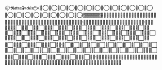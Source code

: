 ⚔️⃟ᣜ𝕽𝖆𝖙𝖓𝖆𝕱𝖚𝖈𝖐𝖎𝖓ᣜ⃟⚔️ᡃ⃝ᡃ⃝ᡃ⃝ᡃ⃝ᡃ⃝ᡃ⃝ᡃ⃝ᡃ⃝ᡃ⃝ᡃ⃝ᡃ⃝ᡃ⃝ᡃ⃝ᡃ⃝ᡃ⃝ᡃ⃝ᡃ⃝ᡃ⃝ᡃ⃝ᡃ⃝ᡃ⃝ᡃ⃝ᡃ꙰ᡃ꙰ᡃ꙰ᡃ꙰ᡃ꙰ᡃ꙰ᡃ꙰ᡃ꙰ᡃ꙰ᡃ꙰ᡃ꙰ᡃ꙰ᡃ꙰ᡃ꙰ᡃ꙰ᡃ꙰ᡃ꙰ᡃ꙰ᡃ꙰ᡃ꙰ᡃ꙰ᡃ꙰ᡃ꙰ᡃ꙰ᡃ꙰ᡃ꙰ᡃ꙰ᡃ꙰ᡃ꙰ᡃ꙰ᡃ꙰ᡃ꙰ᡃ꙰ᡃ꙰ᡃ꙰ᡃ⃟ᡃ⃟ᡃ⃟ᡃ⃟ᡃ⃟ᡃ⃟ᡃ⃟ᡃ⃟ᡃ⃟ᡃ⃟ᡃ⃟ᡃ⃟ᡃ⃟ᡃ⃟ᡃ⃟ᡃ⃟ᡃ⃟ᡃ⃟ᡃ⃟ᡃ⃟ᡃ⃟ᡃ⃟ᡃ⃟ᡃ⃟ᡃᡃ⃟ᡃ⃟ᡃ⃟ᡃ⃟ᡃ⃟ᡃ⃟ᡃ⃟ᡃ⃟ᡃ⃟ᡃ⃟ᡃ⃟ᡃᡃ⃟⃟ᡃ⃟⃟ᡃ⃞⃟ᡃ⃞⃟ᡃ⃞ᡃ⃟ᡃ⃞ᡃ⃟ᡃ⃞ᡃ⃟ᡃ⃞ᡃ⃟ᡃ⃞ᡃ⃟ᡃ⃞ᡃ⃟ᡃ⃞ᡃ⃟ᡃ⃞ᡃ⃟ᡃ⃞ᡃ⃟ᡃ⃞ᡃ⃟ᡃ⃞ᡃ⃟ᡃ⃞ᡃ⃟ᡃ⃞ᡃ⃟ᡃ⃞ᡃ⃟ᡃ⃞ᡃ⃟ᡃ⃞ᡃ⃟ᡃ⃞ᡃ⃟ᡃ⃞ᡃ⃟ᡃ⃞ᡃ⃟ᡃ⃟⃞ᡃ⃞ᡃ⃟ᡃ⃞ᡃ⃟ᡃ⃞ᡃ⃟ᡃ⃞ᡃ⃟ᡃ⃞ᡃ⃟ᡃ⃞ᡃ⃟ᡃ⃞ᡃ⃟ᡃ⃞ᡃ⃟ᡃ⃞ᡃ⃟ᡃ⃞ᡃ⃟ᡃ⃞ᡃ⃟ᡃ⃞ᡃ⃟ᡃ⃞ᡃ⃟ᡃᡃ⃞ᡃ⃞ᡃ⃞ᡃ⃞ᡃ⃞ᡃ⃞ᡃ⃞ᡃ⃞ᡃ⃞ᡃ⃞ᡃ⃞ᡃ⃞ᡃ⃞ᡃ⃞ᡃ⃞ᡃ⃞ᡃ⃞ᡃ⃞ᡃ⃞ᡃ⃞ᡃ⃞ᡃ⃞ᡃ⃞ᡃ⃞ᡃ⃞ᡃ⃞ᡃ⃞ᡃ⃟ᡃ⃞ᡃ⃟ᡃ⃞ᡃ⃟ᡃ⃞ᡃ⃟ᡃ⃞ᡃ⃟ᡃ⃞ᡃ⃟ᡃ⃞ᡃ⃟ᡃ⃞ᡃ⃟ᡃᡃ⃟ᡃ⃟ᡃ⃟ᡃ⃟ᡃ⃟ᡃ⃟ᡃ⃟ᡃ⃟ᡃ⃟ᡃ⃟ᡃ⃟ᡃ⃟ᡃ⃟ᡃ⃟ᡃ⃟ᡃ⃟ᡃ⃟ᡃ⃟ᡃ⃟ᡃ⃟ᡃ⃟ᡃ⃟ᡃ⃟ᡃ⃟ᡃ⃟ᡃ⃟ᡃ⃟ᡃ⃟ᡃ⃟ᡃ⃟ᡃ⃟ᡃ⃟
